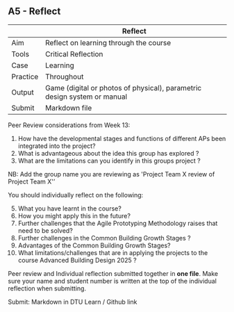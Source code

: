 ## A5 - Reflect

|          |  Reflect |
|----      |-----|
|  Aim     | Reflect on learning through the course  |
| Tools    | Critical Reflection |
| Case     | Learning |
| Practice | Throughout |
| Output   | Game (digital or photos of physical), parametric design system or manual |
| Submit   | Markdown file |


Peer Review considerations from Week 13: 
  1. How have the developmental stages and functions of different APs been integrated into the project? <br />
  2. What is advantageous about the idea this group has explored ? <br />
  3. What are the limitations can you identify in this groups project ? <br />
  
NB: Add the group name you are reviewing as 'Project Team X review of Project Team X'’ <br />

You should individually reflect on the following: <br />

  5. What you have learnt in the course? <br />
  6. How you might apply this in the future? <br />
  7. Further challenges that the Agile Prototyping Methodology raises that need to be solved? <br />
  8. Further challenges in the Common Building Growth Stages ? <br />
  9. Advantages of the Common Building Growth Stages?  <br />
  10. What limitations/challenges that are in applying the projects to the course Advanced Building Design 2025 ? <br />
  
Peer review and Individual reflection submitted together in **one file**. Make sure your name and student number is written at the top of the individual reflection when submitting. <br />

Submit: Markdown in DTU Learn / Github link


<!--
In this final assignment you will give a class presentation where you give an outline of:
1. Your futures + gaps (A1)
2. Requirements + Genes (A2)
3. Your solution + tests/methodology (A3)
4. Your reflections (A4)

You don't have to hand in your presentation, but you will be given an assignment (passive feedback) during the presentation, which you have to hand in (this will be presented at the beginning of the presentation day).
-->

